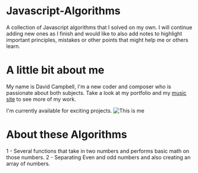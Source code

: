 # Javascript-Algorithms
A collection of Javascript algorithms that I solved on my own. I will continue adding new ones as I finish and would like to also add notes to highlight important principles, mistakes or other points that might help me or others learn.

# A little bit about me
  My name is David Campbell,  I'm a new coder and composer who is passionate about both subjects. Take a look at my portfolio and my [music site](www.davidhalcampbell.com) to see more of my work.

 I'm currently available for exciting projects. ![This is me](https://drive.google.com/file/d/1tHJP3mFZy8N7fXV_Q1qdHWIUSrWBFTg7/view?usp=sharing)

 #  About these Algorithms
 1 -  Several functions that take in two numbers and performs basic math on those numbers.
 2 - Separating Even and odd numbers and also creating an array of numbers.
